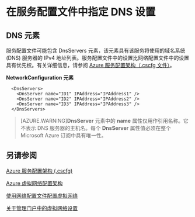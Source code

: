 <properties 
   pageTitle="在服务配置文件中指定 DNS 设置"
   description="说明"
   services="virtual-network"
   documentationCenter="na"
   authors="joaoma"
   manager="jdial"
   editor="tysonn" />
<tags 
   ms.service="virtual-network"
   ms.date="05/28/2015"
   wacn.date="" />

# 在服务配置文件中指定 DNS 设置

## DNS 元素

服务配置文件可能包含 DnsServers 元素，该元素具有该服务将使用的域名系统 (DNS) 服务器的 IPv4 地址列表。服务配置文件中的设置比网络配置文件中的设置具有优先权。有关详细信息，请参阅 [Azure 服务配置架构（.cscfg 文件）](https://msdn.microsoft.com/zh-cn/library/azure/ee758710.aspx)。

**NetworkConfiguration 元素**

      <DnsServers>
        <DnsServer name="ID1" IPAddress="IPAddress1" />
        <DnsServer name="ID2" IPAddress="IPAddress2" />
        <DnsServer name="ID3" IPAddress="IPAddress3" />
      </DnsServers>

>[AZURE.WARNING]**DnsServer** 元素中的 **name** 属性仅用作引用名称。它不表示 DNS 服务器的主机名。每个 **DnsServer** 属性值必须在整个 Microsoft Azure 订阅中具有唯一性。

## 另请参阅

[Azure 服务配置架构 (.cscfg)](https://msdn.microsoft.com/zh-cn/library/windowsazure/ee758710)

[Azure 虚拟网络配置架构](http://go.microsoft.com/fwlink/?LinkId=248093)

[使用网络配置文件配置虚拟网络](http://go.microsoft.com/fwlink/?LinkId=248094)

[关于管理门户中的虚拟网络设置](http://go.microsoft.com/fwlink/?LinkId=248092)

<!---HONumber=67-->